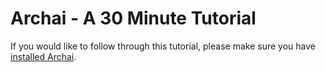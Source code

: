 # Archai - A 30 Minute Tutorial

If you would like to follow through this tutorial, please make sure you have [installed Archai]().

